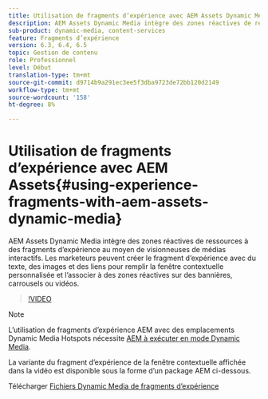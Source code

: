 ```yaml
---
title: Utilisation de fragments d’expérience avec AEM Assets Dynamic Media
description: AEM Assets Dynamic Media intègre des zones réactives de ressources à des fragments d’expérience au moyen de visionneuses de médias interactifs. Les marketeurs peuvent créer le fragment d’expérience avec du texte, des images et des liens pour remplir la fenêtre contextuelle personnalisée et l’associer à des zones réactives sur des bannières, carrousels ou vidéos.
sub-product: dynamic-media, content-services
feature: Fragments d’expérience
version: 6.3, 6.4, 6.5
topic: Gestion de contenu
role: Professionnel
level: Début
translation-type: tm+mt
source-git-commit: d9714b9a291ec3ee5f3dba9723de72bb120d2149
workflow-type: tm+mt
source-wordcount: '158'
ht-degree: 8%

---
```



# Utilisation de fragments d’expérience avec AEM Assets{#using-experience-fragments-with-aem-assets-dynamic-media}

AEM Assets Dynamic Media intègre des zones réactives de ressources à des fragments d’expérience au moyen de visionneuses de médias interactifs. Les marketeurs peuvent créer le fragment d’expérience avec du texte, des images et des liens pour remplir la fenêtre contextuelle personnalisée et l’associer à des zones réactives sur des bannières, carrousels ou vidéos.

>[!VIDEO](https://video.tv.adobe.com/v/22115/?quality=9&learn=on)

>[!NOTE]
>
>L’utilisation de fragments d’expérience AEM avec des emplacements Dynamic Media Hotspots nécessite [AEM à exécuter en mode Dynamic Media](https://docs.adobe.com/docs/fr-FR/aem/6-3/administer/content/dynamic-media/config-dynamic.html).

La variante du fragment d’expérience de la fenêtre contextuelle affichée dans la vidéo est disponible sous la forme d’un package AEM ci-dessous.

Télécharger [Fichiers Dynamic Media de fragments d’expérience](assets/experience-fragmentsdynamic-mediaassets-100.zip)
